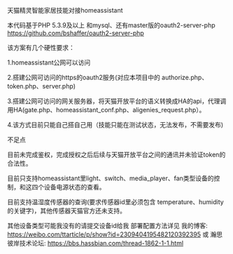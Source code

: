 天猫精灵智能家居技能对接homeassistant

本代码基于PHP 5.3.9及以上 和mysql、还有master版的oauth2-server-php https://github.com/bshaffer/oauth2-server-php 

该方案有几个硬性要求：

  1.homeassistant公网可以访问

2.搭建公网可访问的https的oauth2服务(对应本项目中的 authorize.php、token.php、server.php)

3.搭建公网可访问的网关服务器，将天猫开放平台的语义转换成HA的api，代理调用HA(gate.php、homeassistant_conf.php、aligenies_request.php）。

4.该方式目前只能自己搭自己用（技能只能在测试状态，无法发布，不需要发布)

不足点

目前未完成鉴权，完成授权之后后续与天猫开放平台之间的通讯并未验证token的合法性。

目前只支持homeassistant里light、switch、media_player、fan类型设备的控制，和这四个设备电源状态的查看。

目前支持温湿度传感器的查询(要求传感器id里必须包含 temperature、humidity的关键字)，其他传感器天猫官方还未支持。

  其他设备类型可能我没有的请提交设备id给我   部署配置方法详见 我的博客: https://weibo.com/ttarticle/p/show?id=2309404195482120392395 或 瀚思彼岸技术论坛: https://bbs.hassbian.com/thread-1862-1-1.html
